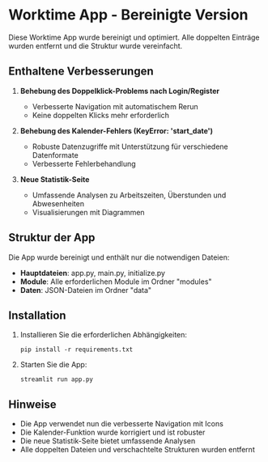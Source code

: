 # Worktime App - Bereinigte Version

Diese Worktime App wurde bereinigt und optimiert. Alle doppelten Einträge wurden entfernt und die Struktur wurde vereinfacht.

## Enthaltene Verbesserungen

1. **Behebung des Doppelklick-Problems nach Login/Register**
   - Verbesserte Navigation mit automatischem Rerun
   - Keine doppelten Klicks mehr erforderlich

2. **Behebung des Kalender-Fehlers (KeyError: 'start_date')**
   - Robuste Datenzugriffe mit Unterstützung für verschiedene Datenformate
   - Verbesserte Fehlerbehandlung

3. **Neue Statistik-Seite**
   - Umfassende Analysen zu Arbeitszeiten, Überstunden und Abwesenheiten
   - Visualisierungen mit Diagrammen

## Struktur der App

Die App wurde bereinigt und enthält nur die notwendigen Dateien:

- **Hauptdateien**: app.py, main.py, initialize.py
- **Module**: Alle erforderlichen Module im Ordner "modules"
- **Daten**: JSON-Dateien im Ordner "data"

## Installation

1. Installieren Sie die erforderlichen Abhängigkeiten:
   ```
   pip install -r requirements.txt
   ```

2. Starten Sie die App:
   ```
   streamlit run app.py
   ```

## Hinweise

- Die App verwendet nun die verbesserte Navigation mit Icons
- Die Kalender-Funktion wurde korrigiert und ist robuster
- Die neue Statistik-Seite bietet umfassende Analysen
- Alle doppelten Dateien und verschachtelte Strukturen wurden entfernt
